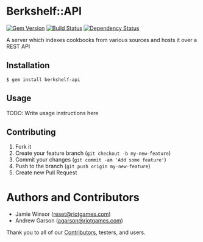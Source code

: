 # Berkshelf::API
[![Gem Version](https://badge.fury.io/rb/berkshelf-api.png)](http://badge.fury.io/rb/berkshelf-api)
[![Build Status](https://secure.travis-ci.org/RiotGames/berkshelf-api.png?branch=master)](http://travis-ci.org/RiotGames/berkshelf-api)
[![Dependency Status](https://gemnasium.com/RiotGames/berkshelf-api.png?travis)](https://gemnasium.com/RiotGames/berkshelf-api)

A server which indexes cookbooks from various sources and hosts it over a REST API

## Installation

    $ gem install berkshelf-api

## Usage

TODO: Write usage instructions here

## Contributing

1. Fork it
2. Create your feature branch (`git checkout -b my-new-feature`)
3. Commit your changes (`git commit -am 'Add some feature'`)
4. Push to the branch (`git push origin my-new-feature`)
5. Create new Pull Request

# Authors and Contributors

* Jamie Winsor (<reset@riotgames.com>)
* Andrew Garson (<agarson@riotgames.com>)

Thank you to all of our [Contributors](https://github.com/RiotGames/berkshelf-api/graphs/contributors), testers, and users.
